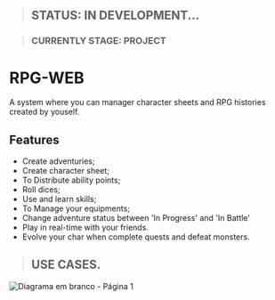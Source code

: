 
>## STATUS: IN DEVELOPMENT...


>### CURRENTLY STAGE: PROJECT 


# RPG-WEB
A system where you can manager character sheets and RPG histories created by youself.



## Features

  - Create adventuries;
  - Create character sheet;
  - To Distribute ability points;
  - Roll dices;
  - Use and learn skills;
  - To Manage your equipments; 
  - Change adventure status between 'In Progress' and 'In Battle'
  - Play in real-time with your friends.
  - Evolve your char when complete quests and defeat monsters. 


>## USE CASES.


![Diagrama em branco - Página 1](https://github.com/user-attachments/assets/994c3d0e-b4df-4d13-a2aa-811011273195)


